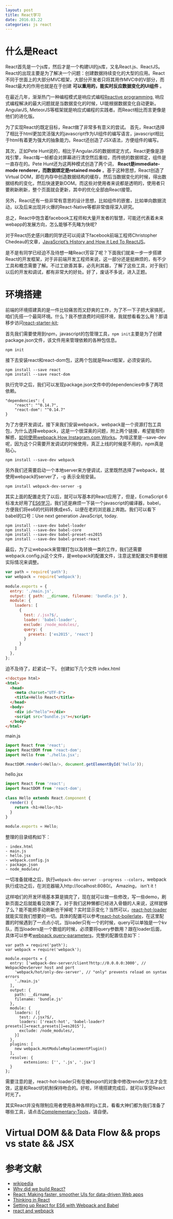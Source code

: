```yaml
---
layout: post
title: React学习
date: 2016.03.22
categories: js react
---
```


# 什么是React
React首先是一个js库，然后才是一个构建UI的js库，又名React.js、ReactJS。React的出现主要是为了解决一个问题：创建数据持续变化的大型的应用。React不同于世面上的大部分MVC框架，大部分开发者只将其用作MVC中的V部分，而React最大的作用也就是在于创建 **可以重用的，能实时反应数据变化的UI组件** 。

在最近几年，渐渐热门一种编程模式是响应式编程[Reactive programming](https://en.wikipedia.org/wiki/Reactive_programming), 响应式编程解决的最大问题就是当数据变化的时候，UI能根据数据变化自动更新。AngularJS, MeteorJS等框架就是响应式编程的实践者。而React相比而言更像是他们的进化版。

为了实现React的既定目标，React做了非常多有意义的尝试。
首先，React选择了相比于html更加灵活强大的javascript作为UI组件的编写语言，javascript相比于html有着更为强大的抽象能力。React还创造了JSX语法，方便组件的编写。

其次，正如Pete Hunt说的，相比于AngularJS的数据绑定方式，React更像是游戏引擎，React每一帧都会对屏幕进行清空然后重绘，而传统的数据绑定，组件是一直存在的。Pete Hunt还为这两种模式创造了两个词， **React是immediate-mode renderer，而数据绑定是retained mode** 。基于这种思想，React创造了Virtual DOM，即在内存中创造数据结构的缓存，然后当数据变化的时候，得出数据结构的变化，然后快速更新DOM。而这些对使用者来说都是透明的，使用者只要刷新刷新，整个页面就会更新，其中的优化全部由React接管。

另外，React还有一些非常有意思的设计思想，比如组件的嵌套，比如单向数据流动，以及后来出现并火爆的React-Native等都非常值得深入研究。

总之，React中饱含着facebook工程师和大量开发者的智慧，可能还代表着未来webapp的发展方向，怎么能够不先睹为快呢?

对于React历史感兴趣的同学还可以阅读下facebook前端工程师Christopher Chedeau的文章，[JavaScript’s History and How it Led To ReactJS](http://thenewstack.io/javascripts-history-and-how-it-led-to-reactjs/)。

是不是有同学已经迫不及待想一睹React芳容了呢？下面我们就来一步一步搭建React的开发框架，对于非前端开发工程师来说，这一部分还是挺麻烦的，有不少工具和概念需要了解。不过工欲善其事，必先利其器，了解了这些工具，对于我们以后的开发和调试，都有非常大的好处。好了，废话不多说，进入正题。

# 环境搭建
前端的环境搭建真的是一件比较痛苦而又舒爽的工作，为了不一下子把大家搞死，咱们先搭一个最简环境。什么？我不想浪费时间搭环境，我就想看看怎么用？那请移步访问[react-starter-kit](https://github.com/kriasoft/react-starter-kit);


首先我们需要使用到npm，javascript的包管理工具，`npm init`主要是为了创建package.json文件，该文件用来管理依赖的各种包信息。
```shell
npm init
```

接下去安装react和react-dom包，这两个包就是React框架，必须安装的。
```shell
npm install --save react
npm install --save react-dom
```
执行完毕之后，我们可以发现package.json文件中的dependencies中多了两项依赖。
```shell
"dependencies": {
    "react": "^0.14.7",
    "react-dom": "^0.14.7"
}
```

为了方便开发调试，接下来我们安装webpack，webpack是一个资源打包工具包，为什么选择webpack，这是一个很深奥的问题，附上两个链接，希望能帮你解惑，[如何使用webpack](https://github.com/petehunt/webpack-howto),[How Instagram.com Works](https://www.youtube.com/watch?v=VkTCL6Nqm6Y)。为啥这里是--save-dev呢，因为这个只需要开发调试的时候使用，真正上线的时候是不用的，npm真是贴心。
```shell
npm install --save-dev webpack
```

另外我们还需要启动一个本地server来方便调试，这里既然选择了webpack，就使用webpack的server了，-g 表示全局安装。
```shell
npm install webpack-dev-server -g
```

其实上面的配置走完了以后，就可以写基本的React应用了，但是，EcmaScript 6标准太好用了[ES6学习](http://es6.ruanyifeng.com/)，我们还是麻烦一下装一个javascript的编译器，babel，方便我们将es6的代码转换成es5，以便在老的浏览器上奔跑。我们可以看下babel的口号：Use next generation JavaScript, today.
```shell
npm install --save-dev babel-loader
npm install --save-dev babel-core
npm install --save-dev babel-preset-es2015
npm install --save-dev babel-preset-react
```

最后，为了让webpack来管理打包以及转换一类的工作，我们还需要webpack.config.js这个文件，是webpack的配置文件，注意这里配置文件要根据实际情况来调整。
```js
var path = require('path');
var webpack = require('webpack');
 
module.exports = {
  entry: './main.js',
  output: { path: __dirname, filename: 'bundle.js' },
  module: {
    loaders: [
      {
        test: /.jsx?$/,
        loader: 'babel-loader',
        exclude: /node_modules/,
        query: {
          presets: ['es2015', 'react']
        }
      }
    ]
  },
};
```

迫不及待了，赶紧试一下。
创建如下几个文件
index.html
```html
<!doctype html>
<html>
  <head>
    <meta charset="UTF-8">
    <title>Hello React</title>
  </head>
  <body>
    <div id="hello"></div>
    <script src="bundle.js"></script>
  </body>
</html>
```

main.js
```js
import React from 'react';
import ReactDOM from 'react-dom';
import Hello from './hello.jsx';

ReactDOM.render(<Hello/>, document.getElementById('hello'));

```

hello.jsx
```js
import React from 'react';
import ReactDOM from 'react-dom';
 
class Hello extends React.Component {
  render() {
    return <h1>Hello</h1>
  }
}

module.exports = Hello;
```

整理的目录结构如下：
```
- index.html
- main.js
- hello.jsx
- webpack.config.js
- package.json
- node_modules/
```

一切准备就绪之后，执行`webpack-dev-server --progress --colors`，webpack执行成功之后，在浏览器输入http://localhost:8080/。
Amazing， isn't it！

这样咱们的开发环境基本算是搞完了，现在就可以做一些修改，写一些demo，刷新页面之后就能看见效果了。对于我们这种懒都已经进入骨髓的人来说，这样就够了么？能不能把手动刷新也干掉呢？实时显示变化？当然可以，[react-hot-loader](http://gaearon.github.io/react-hot-loader/getstarted/)就能实现我们想要的一切。具体的配置可以参考[react-hot-boilerlate](https://github.com/gaearon/react-hot-boilerplate)，在这里配置的时候遇到了一点点小坑，当loader只有一个的时候，query可以单独是一个kv队，而当loaders是一个数组的时候，必须要将query参数用？跟在loader后面，具体可以参考[webpack query-parameters](http://webpack.github.io/docs/using-loaders.html#query-parameters)，完整的配置信息如下：
```shell
var path = require('path');
var webpack = require('webpack');

module.exports = {
  entry: ['webpack-dev-server/client?http://0.0.0.0:3000', // WebpackDevServer host and port
    'webpack/hot/only-dev-server', // "only" prevents reload on syntax errors
    './main.js'
  ],
  output: {
    path: __dirname,
    filename: 'bundle.js'
  },
  module: {
    loaders: [{
      test: /.jsx?$/,
      loaders: ['react-hot', 'babel-loader?presets[]=react,presets[]=es2015'],
      exclude: /node_modules/,
    }]
  },
  plugins: [
    new webpack.HotModuleReplacementPlugin()
  ],
  resolve: {
        extensions: ['', '.js', '.jsx']
  }
};
```
需要注意的是，react-hot-loader只有在被export的对象中修改render方法才会生效，这是和React的机制保持吻合的。好啦，环境搭建完成后，就可以享受React时光了。

其实React并没有限制应用者使用各种各样的js工具，看看大神们都为我们准备了哪些工具，请点击[Complementary-Tools](https://github.com/facebook/react/wiki/Complementary-Tools)，请自便。

# Virtual DOM && Data Flow && props vs state && JSX

# 参考文献
+ [wikipedia](https://en.wikipedia.org/wiki/React_(JavaScript_library))
+ [Why did we build React?](https://facebook.github.io/react/blog/2013/06/05/why-react.html)
+ [React: Making faster, smoother UIs for data-driven Web apps](http://www.infoworld.com/article/2608181/javascript/react--making-faster--smoother-uis-for-data-driven-web-apps.html)
+ [Thinking in React](http://facebook.github.io/react/docs/thinking-in-react.html)
+ [Setting up React for ES6 with Webpack and Babel](https://www.twilio.com/blog/2015/08/setting-up-react-for-es6-with-webpack-and-babel-2.html)
+ [react and webpack](http://www.infoq.com/cn/articles/react-and-webpack)